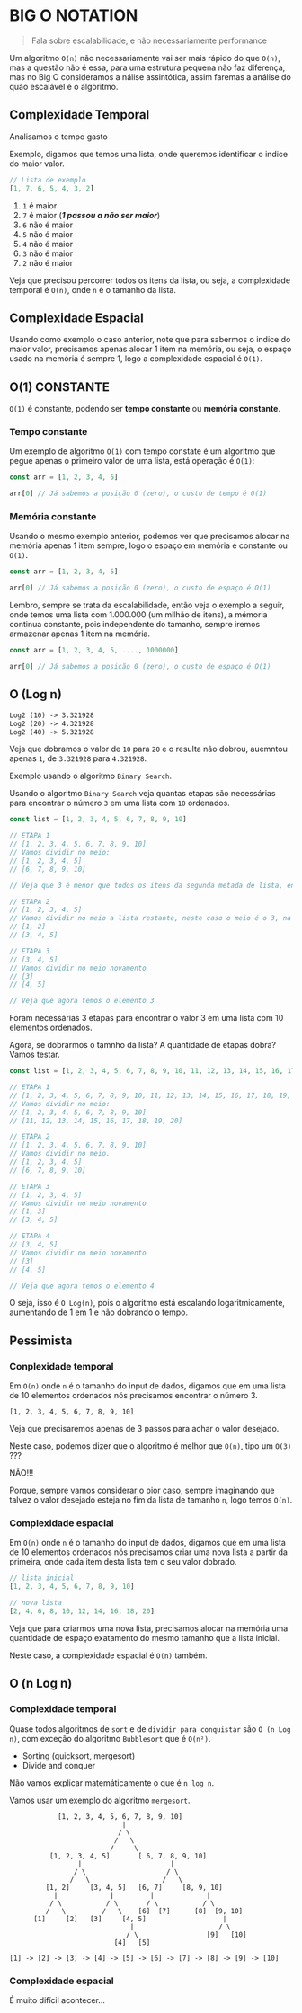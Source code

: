 # BIG O NOTATION
> Fala sobre escalabilidade, e não necessariamente performance

Um algoritmo `O(n)` não necessariamente vai ser mais rápido do que `O(n)`, mas a questão não é essa, para uma estrutura pequena não faz diferença, mas no Big O consideramos a  nálise assintótica, assim faremas a análise
do quão escalável é o algoritmo.

## Complexidade Temporal

Analisamos o tempo gasto

Exemplo, digamos que temos uma lista, onde queremos identificar o indice do maior valor.

```javascript
// Lista de exemplo
[1, 7, 6, 5, 4, 3, 2]
```
1. `1` é maior
2. `7` é maior (***1 passou a não ser maior***)
3. `6` não é maior
4. `5` não é maior
5. `4` não é maior
6. `3` não é maior
7. `2` não é maior

Veja que precisou percorrer todos os itens da lista, ou seja, a complexidade temporal é `O(n)`, onde `n` é o tamanho da lista.


## Complexidade Espacial

Usando como exemplo o caso anterior, note que para sabermos o indice do maior valor, precisamos apenas alocar 1 item na memória, ou seja, o espaço usado na memória é sempre 1, logo a complexidade espacial é `O(1)`.


## O(1) CONSTANTE

`O(1)` é constante, podendo ser **tempo constante** ou **memória constante**.

### Tempo constante

Um exemplo de algoritmo `O(1)` com tempo constate é um algoritmo que pegue apenas o primeiro valor de uma lista, está operação é `O(1)`:

```javascript
const arr = [1, 2, 3, 4, 5]

arr[0] // Já sabemos a posição 0 (zero), o custo de tempo é O(1)
```

### Memória constante

Usando o mesmo exemplo anterior, podemos ver que precisamos alocar na memória apenas 1 item sempre, logo o espaço em memória é constante ou `O(1)`.

```javascript
const arr = [1, 2, 3, 4, 5]

arr[0] // Já sabemos a posição 0 (zero), o custo de espaço é O(1)
```

Lembro, sempre se trata da escalabilidade, então veja o exemplo a seguir, onde temos uma lista com 1.000.000 (um milhão de itens), a mémoria continua constante, pois independente do tamanho, sempre iremos armazenar apenas 1 item na memória.

```javascript
const arr = [1, 2, 3, 4, 5, ...., 1000000]

arr[0] // Já sabemos a posição 0 (zero), o custo de espaço é O(1)
```

## O (Log n)

```txt
Log2 (10) -> 3.321928
Log2 (20) -> 4.321928
Log2 (40) -> 5.321928
```

Veja que dobramos o valor de `10` para `20` e o resulta não dobrou, auemntou apenas `1`, de `3.321928` para `4.321928`.

Exemplo usando o algoritmo `Binary Search`.

Usando o algoritmo `Binary Search` veja quantas etapas são necessárias para encontrar o número `3` em uma lista com `10` ordenados.

```javascript
const list = [1, 2, 3, 4, 5, 6, 7, 8, 9, 10]

// ETAPA 1
// [1, 2, 3, 4, 5, 6, 7, 8, 9, 10]
// Vamos dividir no meio:
// [1, 2, 3, 4, 5]
// [6, 7, 8, 9, 10]

// Veja que 3 é menor que todos os itens da segunda metada de lista, então podemos descartar a segunda metade

// ETAPA 2
// [1, 2, 3, 4, 5]
// Vamos dividir no meio a lista restante, neste caso o meio é o 3, na maioria das implementações de Binary Search é considerado o elemento da esquerda, que no caso é o 2.
// [1, 2] 
// [3, 4, 5]

// ETAPA 3
// [3, 4, 5]
// Vamos dividir no meio novamento
// [3]
// [4, 5]

// Veja que agora temos o elemento 3
```

Foram necessárias 3 etapas para encontrar o valor 3 em uma lista com 10 elementos ordenados.

Agora, se dobrarmos o tamnho da lista? A quantidade de etapas dobra? Vamos testar.


```javascript
const list = [1, 2, 3, 4, 5, 6, 7, 8, 9, 10, 11, 12, 13, 14, 15, 16, 17, 18, 19, 20]

// ETAPA 1
// [1, 2, 3, 4, 5, 6, 7, 8, 9, 10, 11, 12, 13, 14, 15, 16, 17, 18, 19, 20]
// Vamos dividir no meio:
// [1, 2, 3, 4, 5, 6, 7, 8, 9, 10]
// [11, 12, 13, 14, 15, 16, 17, 18, 19, 20]

// ETAPA 2
// [1, 2, 3, 4, 5, 6, 7, 8, 9, 10]
// Vamos dividir no meio.
// [1, 2, 3, 4, 5]
// [6, 7, 8, 9, 10]

// ETAPA 3
// [1, 2, 3, 4, 5]
// Vamos dividir no meio novamento
// [1, 3]
// [3, 4, 5]

// ETAPA 4
// [3, 4, 5]
// Vamos dividir no meio novamento
// [3]
// [4, 5]

// Veja que agora temos o elemento 4
```

O seja, isso é `O Log(n)`, pois o algoritmo está escalando logaritmicamente, aumentando de 1 em 1 e não dobrando o tempo.


## Pessimista

### Conplexidade temporal

Em `O(n)` onde `n` é o tamanho do input de dados, digamos que em uma lista de 10 elementos ordenados nós precisamos encontrar o número 3.
```
[1, 2, 3, 4, 5, 6, 7, 8, 9, 10]
```
Veja que precisaremos apenas de 3 passos para achar o valor desejado.

Neste caso, podemos dizer que o algoritmo é melhor que `O(n)`, tipo um `O(3)` ???

NÃO!!!

Porque, sempre vamos considerar o pior caso, sempre imaginando que talvez o valor desejado esteja no fim da lista de tamanho `n`, logo temos `O(n)`.

### Complexidade espacial

Em `O(n)` onde `n` é o tamanho do input de dados, digamos que em uma lista de 10 elementos ordenados nós precisamos criar uma nova lista a partir da primeira, onde cada item desta lista tem o seu valor dobrado.
```javascript
// lista inicial
[1, 2, 3, 4, 5, 6, 7, 8, 9, 10]

// nova lista
[2, 4, 6, 8, 10, 12, 14, 16, 18, 20]
```

Veja que para criarmos uma nova lista, precisamos alocar na memória uma quantidade de espaço exatamento do mesmo tamanho que a lista inicial.

Neste caso, a complexidade espacial é `O(n)` também.


## O (n Log n) 

### Complexidade temporal

Quase todos algoritmos de `sort` e de `dividir para conquistar` são `O (n Log n)`, com exceção do algoritmo `Bubblesort` que é `O(n²)`.

- Sorting (quicksort, mergesort)
- Divide and conquer

Não vamos explicar matemáticamente o que é `n log n`.

Vamos usar um exemplo do algoritmo `mergesort`.

```graph
            [1, 2, 3, 4, 5, 6, 7, 8, 9, 10]
                            |
                           / \
                          /   \
                         /     \
          [1, 2, 3, 4, 5]       [ 6, 7, 8, 9, 10]
                 |                      |
                / \                    / \
               /   \                  /   \
         [1, 2]     [3, 4, 5]   [6, 7]     [8, 9, 10]
           |             |         |             |
          / \           / \       / \           / \
         /   \         /   \    [6]  [7]      [8]  [9, 10]
      [1]     [2]   [3]     [4, 5]                   |
                              |                     / \
                             / \                 [9]   [10]
                          [4]   [5]

[1] -> [2] -> [3] -> [4] -> [5] -> [6] -> [7] -> [8] -> [9] -> [10]
```


### Complexidade espacial

É muito difícil acontecer...